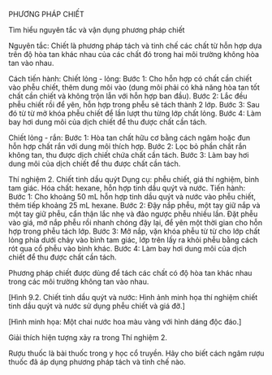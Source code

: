 PHƯƠNG PHÁP CHIẾT

Tìm hiểu nguyên tắc và vận dụng phương pháp chiết

Nguyên tắc: Chiết là phương pháp tách và tinh chế các chất từ hỗn hợp dựa trên độ hòa tan khác nhau của các chất đó trong hai môi trường không hòa tan vào nhau.

Cách tiến hành:
Chiết lỏng - lỏng:
Bước 1: Cho hỗn hợp có chất cần chiết vào phễu chiết, thêm dung môi vào (dung môi phải có khả năng hòa tan tốt chất cần chiết và không trộn lẫn với hỗn hợp ban đầu).
Bước 2: Lắc đều phễu chiết rồi để yên, hỗn hợp trong phễu sẽ tách thành 2 lớp.
Bước 3: Sau đó từ từ mở khóa phễu chiết để lần lượt thu từng lớp chất lỏng.
Bước 4: Làm bay hơi dung môi của dịch chiết để thu được chất cần tách.

Chiết lỏng - rắn:
Bước 1: Hòa tan chất hữu cơ bằng cách ngâm hoặc đun hỗn hợp chất rắn với dung môi thích hợp.
Bước 2: Lọc bỏ phần chất rắn không tan, thu được dịch chiết chứa chất cần tách.
Bước 3: Làm bay hơi dung môi của dịch chiết để thu được chất cần tách.

Thí nghiệm 2. Chiết tinh dầu quýt
Dụng cụ: phễu chiết, giá thí nghiệm, bình tam giác.
Hóa chất: hexane, hỗn hợp tinh dầu quýt và nước.
Tiến hành:
Bước 1: Cho khoảng 50 mL hỗn hợp tinh dầu quýt và nước vào phễu chiết, thêm tiếp khoảng 25 mL hexane.
Bước 2: Đậy nắp phễu, một tay giữ nắp và một tay giữ phễu, cẩn thận lắc nhẹ và đảo ngược phễu nhiều lần. Đặt phễu vào giá, mở nắp phễu rồi nhanh chóng đậy lại, để yên một thời gian cho hỗn hợp trong phễu tách lớp.
Bước 3: Mở nắp, vặn khóa phễu từ từ cho lớp chất lỏng phía dưới chảy vào bình tam giác, lớp trên lấy ra khỏi phễu bằng cách rót qua cổ phễu vào bình khác.
Bước 4: Làm bay hơi dung môi của dịch chiết để thu được chất cần tách.

Phương pháp chiết được dùng để tách các chất có độ hòa tan khác nhau trong các môi trường không tan vào nhau.

[Hình 9.2. Chiết tinh dầu quýt và nước: Hình ảnh minh họa thí nghiệm chiết tinh dầu quýt và nước sử dụng phễu chiết và giá đỡ.]

[Hình minh họa: Một chai nước hoa màu vàng với hình dáng độc đáo.]

Giải thích hiện tượng xảy ra trong Thí nghiệm 2.

Rượu thuốc là bài thuốc trong y học cổ truyền. Hãy cho biết cách ngâm rượu thuốc đã áp dụng phương pháp tách và tinh chế nào.